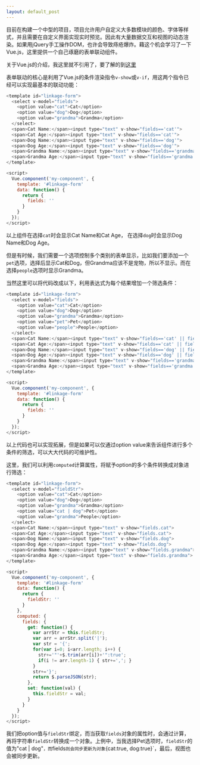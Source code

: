 ```yaml
---
layout: default_post
---
```


目前在构建一个中型的项目，项目允许用户自定义大多数模块的颜色、字体等样式，并且需要在自定义界面实现实时预览。因此有大量数据交互和视图的动态渲染。如果用jQuery手工操作DOM，也许会导致痔疮爆炸。藉这个机会学习了一下Vue.js，这里提供一个自己琢磨的表单联动组件。

关于Vue.js的介绍，我这里就不引用了，要了解的到[这里](https://vuejs.org.cn/)

表单联动的核心是利用了Vue.js的条件渲染指令`v-show`或`v-if`，用这两个指令已经可以实现最基本的联动功能：

```javascript
<template id="linkage-form">
  <select v-model="fields">
    <option value="cat">Cat</option>
    <option value="dog">Dog</option>
    <option value="grandma">Grandma</option>
  </select>
  <span>Cat Name:</span><input type="text" v-show="fields=='cat'">
  <span>Cat Age:</span><input type="text" v-show="fields=='cat'">
  <span>Dog Name:</span><input type="text" v-show="fields=='dog'">
  <span>Dog Age:</span><input type="text" v-show="fields=='dog'">
  <span>Grandma Name:</span><input type="text" v-show="fields=='grandma'">
  <span>Grandma Age:</span><input type="text" v-show="fields=='grandma'">
</template>

<script>
  Vue.component('my-component', {
    template: '#linkage-form'
    data: function() {
      return {
        fields: ''
      }
    }
  });
</script>
```

以上组件在选择`cat`时会显示Cat Name和Cat Age， 在选择`dog`时会显示Dog Name和Dog Age。

但是有时候，我们需要一个选项控制多个类别的表单显示，比如我们要添加一个`pet`选项，选择后显示Cat和Dog，但Grandma应该不是宠物，所以不显示。而在选择`people`选项时显示Grandma。

当然这里可以将代码改成以下，利用表达式为每个结果增加一个筛选条件：

```javascript
<template id="linkage-form">
  <select v-model="fields">
    <option value="cat">Cat</option>
    <option value="dog">Dog</option>
    <option value="grandma">Grandma</option>
    <option value="pet">Pet</option>
    <option value="people">People</option>
  </select>
  <span>Cat Name:</span><input type="text" v-show="fields=='cat' || fields=='pet'">
  <span>Cat Age:</span><input type="text" v-show="fields=='cat' || fields=='pet'">
  <span>Dog Name:</span><input type="text" v-show="fields=='dog' || fields=='pet'">
  <span>Dog Age:</span><input type="text" v-show="fields=='dog' || fields=='pet'">
  <span>Grandma Name:</span><input type="text" v-show="fields=='grandma' || fields=='people'">
  <span>Grandma Age:</span><input type="text" v-show="fields=='grandma' || fields=='people'">
</template>

<script>
  Vue.component('my-component', {
    template: '#linkage-form'
    data: function() {
      return {
        fields: ''
      }
    }
  });
</script>
```

以上代码也可以实现拓展，但是如果可以仅通过option value来告诉组件进行多个条件的筛选，可以大大代码的可维护性。

这里，我们可以利用`computed`计算属性，将赋予option的多个条件转换成对象进行筛选：

```javascript
<template id="linkage-form">
  <select v-model="fieldStr">
    <option value="cat">Cat</option>
    <option value="dog">Dog</option>
    <option value="grandma">Grandma</option>
    <option value="cat | dog">Pet</option>
    <option value="grandma">People</option>
  </select>
  <span>Cat Name:</span><input type="text" v-show="fields.cat">
  <span>Cat Age:</span><input type="text" v-show="fields.cat">
  <span>Dog Name:</span><input type="text" v-show="fields.dog">
  <span>Dog Age:</span><input type="text" v-show="fields.dog">
  <span>Grandma Name:</span><input type="text" v-show="fields.grandma">
  <span>Grandma Age:</span><input type="text" v-show="fields.grandma">
</template>

<script>
  Vue.component('my-component', {
    template: '#linkage-form'
    data: function() {
      return {
        fieldStr: ''
      }
    },
    computed: {
      fields: {
        get: function() {
          var arrStr = this.fieldStr;
          var arr = arrStr.split('|');
          var str = '{';
          for(var i=0; i<arr.length; i++) {
            str+='"'+$.trim(arr[i])+'":true';
            if(i != arr.length-1) { str+=','; }
          }
          str+='}';
          return $.parseJSON(str);
        },
        set: function(val) {
          this.fieldStr = val;
        }
      }
    }
  });
</script>
```

我们把option值与`fieldStr`绑定，而当获取`fields`对象的属性时，会通过计算，再将字符串`fieldStr`转换成一个对象。上例中，当我选择Pet选项时，`fieldStr`的值为"cat \| dog"`，而`fields`则会同步更新为对象`{cat:true, dog:true}`，最后，视图也会被同步更新。